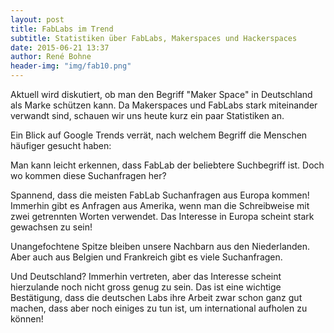 ```yaml
---
layout: post
title: FabLabs im Trend
subtitle: Statistiken über FabLabs, Makerspaces und Hackerspaces
date: 2015-06-21 13:37
author: René Bohne
header-img: "img/fab10.png"
---
```

Aktuell wird diskutiert, ob man den Begriff "Maker Space" in Deutschland als Marke schützen kann. Da Makerspaces und FabLabs stark miteinander verwandt sind, schauen wir uns heute kurz ein paar Statistiken an.

Ein Blick auf Google Trends verrät, nach welchem Begriff die Menschen häufiger gesucht haben:
<script type="text/javascript" src="//www.google.com/trends/embed.js?hl=de&q=fablab,+hackerspace,+makerspace,+techshop,+fab+lab&cmpt=q&tz=Etc/GMT-2&tz=Etc/GMT-2&content=1&cid=TIMESERIES_GRAPH_0&export=5&w=800&h=600"></script>
Man kann leicht erkennen, dass FabLab der beliebtere Suchbegriff ist. Doch wo kommen diese Suchanfragen her?
<script type="text/javascript" src="//www.google.com/trends/embed.js?hl=de&q=fablab,+hackerspace,+makerspace,+techshop,+fab+lab&cmpt=q&tz=Etc/GMT-2&tz=Etc/GMT-2&content=1&cid=GEO_MAP_4_0&export=5&w=800&h=600"></script>
Spannend, dass die meisten FabLab Suchanfragen aus Europa kommen! Immerhin gibt es Anfragen aus Amerika, wenn man die Schreibweise mit zwei getrennten Worten verwendet. Das Interesse in Europa scheint stark gewachsen zu sein!
<script type="text/javascript" src="//www.google.com/trends/embed.js?hl=de&q=fablab,+hackerspace,+makerspace,+techshop,+fab+lab&cmpt=q&tz=Etc/GMT-2&tz=Etc/GMT-2&content=1&cid=GEO_TABLE_0_0&export=5&w=800&h=600"></script>
Unangefochtene Spitze bleiben unsere Nachbarn aus den Niederlanden. Aber auch aus Belgien und Frankreich gibt es viele Suchanfragen. 

Und Deutschland? Immerhin vertreten, aber das Interesse scheint hierzulande noch nicht gross genug zu sein. Das ist eine wichtige Bestätigung, dass die deutschen Labs ihre Arbeit zwar schon ganz gut machen, dass aber noch einiges zu tun ist, um international aufholen zu können!
